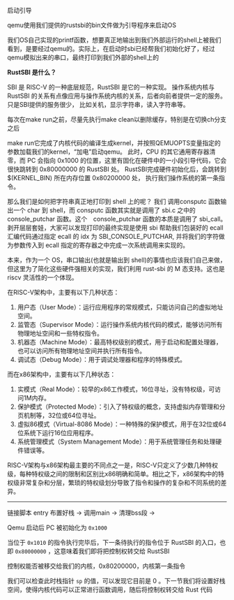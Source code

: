 启动引导

qemu使用我们提供的rustsbi的bin文件做为引导程序来启动OS



我们OS自己实现的printf函数，想要真正地输出到我们外部运行的shell上被我们看到，是要经过qemu的。实际上，在启动时sbi已经帮我们初始化好了，经过qemu模拟出来的串口，最终打印到我们外部的shell上的



**RustSBI 是什么？**

SBI 是 RISC-V 的一种底层规范，RustSBI 是它的一种实现。 操作系统内核与 RustSBI 的关系有点像应用与操作系统内核的关系，后者向前者提供一定的服务。只是SBI提供的服务很少， 比如关机，显示字符串，读入字符串等。



每次在make run之前，尽量先执行make clean以删除缓存，特别是在切换ch分支之后



make run它完成了内核代码的编译生成kernel，并按照QEMUOPTS变量指定的参数加载我们的kernel，“加电”启动qemu。 此时，CPU 的其它通用寄存器清零，而 PC 会指向 0x1000 的位置，这里有固化在硬件中的一小段引导代码，它会很快跳转到 0x80000000 的 RustSBI 处。 RustSBI完成硬件初始化后，会跳转到 $(KERNEL_BIN) 所在内存位置 0x80200000 处， 执行我们操作系统的第一条指令。



那么我们是如何把字符串真正地打印到 shell 上的呢？ 我们 调用consputc 函数输出一个 char 到 shell，而 consputc 函数其实就是调用了 sbi.c 之中的 console_putchar 函数。这个　console_putchar 函数的本质是调用了 sbi_call。剥开层层套娃，大家可以发现打印的最终实现是使用 sbi 帮助我们包装好的 ecall 汇编代码通过指定 ecall 的 idx 为 SBI_CONSOLE_PUTCHAR, 并将我们的字符做为参数传入到 ecall 指定的寄存器之中完成一次系统调用来实现的。

本来，作为一个 OS，串口输出(也就是输出到 shell)的事情也应该我们自己来做，但这里为了简化这些硬件强相关的实现，我们利用 rust-sbi 的 M 态支持。这也是 riscv 灵活性的一个体现。







在RISC-V架构中，主要有以下几种状态：

1. 用户态（User Mode）：运行应用程序的常规模式，只能访问自己的虚拟地址空间。
2. 监管态（Supervisor Mode）：运行操作系统内核代码的模式，能够访问所有物理地址空间和一些特权指令。
3. 机器态（Machine Mode）：最高特权级别的模式，用于启动和配置处理器，也可以访问所有物理地址空间并执行所有指令。
4. 调试态（Debug Mode）：用于调试处理器和程序的特殊模式。

而在x86架构中，主要有以下几种状态：

1. 实模式（Real Mode）：较早的x86工作模式，16位寻址，没有特权级，可访问1M内存。
2. 保护模式（Protected Mode）：引入了特权级的概念，支持虚拟内存管理和分页机制等，32位或64位寻址。
3. 虚拟86模式（Virtual-8086 Mode）：一种特殊的保护模式，用于在32位或64位系统下运行16位应用程序。
4. 系统管理模式（System Management Mode）：用于系统管理任务和处理硬件错误等。

RISC-V架构与x86架构最主要的不同点之一是，RISC-V只定义了少数几种特权级，每种特权级之间的限制和区别比x86明确和简单。相比之下，x86架构中的特权级非常复杂和分层，繁琐的特权级划分导致了指令和操作的复杂和不同系统的差异。





---
链接脚本
 entry  布置好栈  -> 调用main  ->  清理bss段 ->





Qemu 启动后 PC 被初始化为 `0x1000`

当位于 `0x1010` 的指令执行完毕后，下一条待执行的指令位于 RustSBI 的入口，也即 `0x80000000` ，这意味着我们即将把控制权转交给 RustSBI 

控制权能否被移交给我们的内核，0x80200000，内核第一条指令

我们可以检查此时栈指针 `sp` 的值，可以发现它目前是 0 。下一节我们将设置好栈空间，使得内核代码可以正常进行函数调用，随后将控制权转交给 Rust 代码











